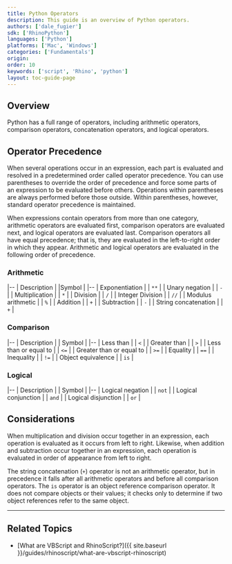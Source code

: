 ```yaml
---
title: Python Operators
description: This guide is an overview of Python operators.
authors: ['dale_fugier']
sdk: ['RhinoPython']
languages: ['Python']
platforms: ['Mac', 'Windows']
categories: ['Fundamentals']
origin:
order: 10
keywords: ['script', 'Rhino', 'python']
layout: toc-guide-page
---
```


 
## Overview

Python has a full range of operators, including arithmetic operators, comparison operators, concatenation operators, and logical operators.

## Operator Precedence

When several operations occur in an expression, each part is evaluated and resolved in a predetermined order called operator precedence.  You can use parentheses to override the order of precedence and force some parts of an expression to be evaluated before others.  Operations within parentheses are always performed before those outside.  Within parentheses, however, standard operator precedence is maintained.

When expressions contain operators from more than one category, arithmetic operators are evaluated first, comparison operators are evaluated next, and logical operators are evaluated last.  Comparison operators all have equal precedence; that is, they are evaluated in the left-to-right order in which they appear.  Arithmetic and logical operators are evaluated in the following order of precedence.

### Arithmetic

 |--
 | Description |    |Symbol |
 |--
 | Exponentiation |    | `**` |
 | Unary negation |    | `-` |
 | Multiplication |    | `*` |
 | Division |    | `/` |
 | Integer Division |    | `//` |
 | Modulus arithmetic |    | `%` |
 | Addition |    | `+` |
 | Subtraction |    | `-` |
 | String concatenation |    | `+` |


### Comparison

 |--
 | Description |    | Symbol |
 |--
 | Less than |    | `<` |
 | Greater than |    | `>` |
 | Less than or equal to |    | `<=` |
 | Greater than or equal to |    | `>=` |
 | Equality |    | `==` |
 | Inequality |    | `!=` |
 | Object equivalence |    | `is` |


### Logical

 |--
 | Description |    | Symbol |
 |--
 | Logical negation |   | `not` |
 | Logical conjunction |    | `and` |
 | Logical disjunction |    | `or` |


## Considerations

When multiplication and division occur together in an expression, each operation is evaluated as it occurs from left to right.  Likewise, when addition and subtraction occur together in an expression, each operation is evaluated in order of appearance from left to right.

The string concatenation (`+`) operator is not an arithmetic operator, but in precedence it falls after all arithmetic operators and before all comparison operators.  The `is` operator is an object reference comparison operator.  It does not compare objects or their values; it checks only to determine if two object references refer to the same object.

---

## Related Topics

- [What are VBScript and RhinoScript?]({{ site.baseurl }}/guides/rhinoscript/what-are-vbscript-rhinoscript)
